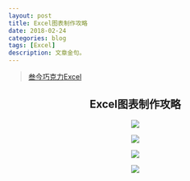 ```yaml
---
layout: post
title: Excel图表制作攻略
date: 2018-02-24
categories: blog
tags: [Excel]
description: 文章金句。
---
```


> [叁今巧克力](https://space.bilibili.com/50737143#/video?tid=0&page=1&keyword=&order=pubdate)[Excel](https://www.bilibili.com/video/av3174334/#page=3)

<center>
    <h2>Excel图表制作攻略</h2>
    <p><img src="http://wx4.sinaimg.cn/large/005IPc5ngy1foro0fb90jj30d30e3djh.jpg" align="center"></p>
    <p><img src="http://wx3.sinaimg.cn/large/005IPc5ngy1forock46yrj30e407wgqj.jpg" align="center"></p>
    <p><img src="http://wx3.sinaimg.cn/large/005IPc5ngy1foro0gqettj30k30me40h.jpg" align="center"></p>
    <p><img src="http://wx3.sinaimg.cn/large/005IPc5ngy1forqah3lc8j311p0k914k.jpg" align="center"></p>
</center>
